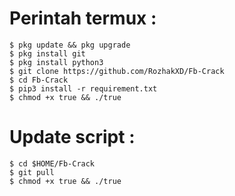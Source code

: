 # Perintah termux :
    $ pkg update && pkg upgrade
    $ pkg install git
    $ pkg install python3
    $ git clone https://github.com/RozhakXD/Fb-Crack
    $ cd Fb-Crack
    $ pip3 install -r requirement.txt
    $ chmod +x true && ./true
# Update script :
    $ cd $HOME/Fb-Crack
    $ git pull
    $ chmod +x true && ./true
